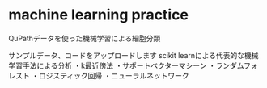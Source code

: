 # machine learning practice
QuPathデータを使った機械学習による細胞分類


サンプルデータ、コードをアップロードします
scikit learnによる代表的な機械学習手法による分析
・k最近傍法
・サポートベクターマシーン
・ランダムフォレスト
・ロジスティック回帰
・ニューラルネットワーク
